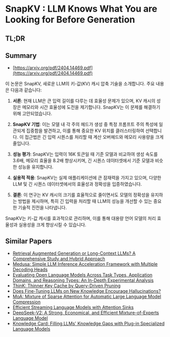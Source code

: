 # SnapKV : LLM Knows What You are Looking for Before Generation
## TL;DR
## Summary
- [https://arxiv.org/pdf/2404.14469.pdf](https://arxiv.org/pdf/2404.14469.pdf)

이 논문은 SnapKV, 새로운 LLM의 키-값(KV) 캐시 압축 기술을 소개합니다. 주요 내용은 다음과 같습니다:

1. **서론**: 현재 LLM은 큰 입력 길이를 다루는 데 효율성 문제가 있으며, KV 캐시의 성장은 메모리와 시간 효율성에 도전을 제기합니다. SnapKV는 이 문제를 해결하기 위해 고안되었습니다.

2. **SnapKV 기법**: 이는 모델 내 각 주의 헤드가 생성 중 특정 프롬프트 주의 특성에 일관되게 집중함을 발견하고, 이를 통해 중요한 KV 위치를 클러스터링하여 선택합니다. 이 접근법은 긴 입력 시퀀스를 처리할 때 계산 오버헤드와 메모리 사용량을 크게 줄입니다.

3. **성능 평가**: SnapKV는 입력이 16K 토큰일 때 기준 모델과 비교하여 생성 속도를 3.6배, 메모리 효율을 8.2배 향상시키며, 긴 시퀀스 데이터셋에서 기준 모델과 비슷한 성능을 유지합니다.

4. **실용적 적용**: SnapKV는 실제 애플리케이션에 큰 잠재력을 가지고 있으며, 다양한 LLM 및 긴 시퀀스 데이터셋에서의 효율성과 정확성을 입증하였습니다.

5. **결론**: 이 연구는 KV 캐시의 크기를 효율적으로 줄이면서도 모델의 정확성을 유지하는 방법을 제시하며, 특히 긴 입력을 처리할 때 LLM의 성능을 개선할 수 있는 중요한 기술적 진전을 나타냅니다.

SnapKV는 키-값 캐시를 효과적으로 관리하며, 이를 통해 대용량 언어 모델의 처리 효율성과 실용성을 크게 향상시킬 수 있습니다.

## Similar Papers
- [Retrieval Augmented Generation or Long-Context LLMs? A Comprehensive Study and Hybrid Approach](2407.16833.md)
- [Medusa: Simple LLM Inference Acceleration Framework with Multiple Decoding Heads](2401.10774.md)
- [Evaluating Open Language Models Across Task Types, Application Domains, and Reasoning Types: An In-Depth Experimental Analysis](2406.11402.md)
- [ThinK: Thinner Key Cache by Query-Driven Pruning](2407.21018.md)
- [Does Fine-Tuning LLMs on New Knowledge Encourage Hallucinations?](2405.05904.md)
- [MoA: Mixture of Sparse Attention for Automatic Large Language Model Compression](2406.14909.md)
- [Efficient Streaming Language Models with Attention Sinks](2309.17453.md)
- [DeepSeek-V2: A Strong, Economical, and Efficient Mixture-of-Experts Language Model](2405.04434.md)
- [Knowledge Card: Filling LLMs' Knowledge Gaps with Plug-in Specialized Language Models](2305.09955.md)
